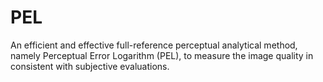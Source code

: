 # PEL
An efficient and effective full-reference perceptual analytical method, namely Perceptual Error Logarithm (PEL), to measure the image quality in consistent with subjective evaluations.
